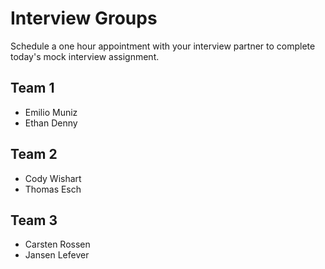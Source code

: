 # Interview Groups

Schedule a one hour appointment with your interview partner to complete today's mock interview assignment.

## Team 1
- Emilio Muniz
- Ethan Denny

## Team 2
- Cody Wishart
- Thomas Esch

## Team 3
- Carsten Rossen
- Jansen Lefever
